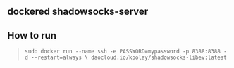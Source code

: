dockered shadowsocks-server
--------------------------------

## How to run

> `sudo docker run --name ssh -e PASSWORD=mypassword -p 8388:8388 -d --restart=always \
>   daocloud.io/koolay/shadowsocks-libev:latest`



